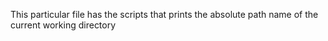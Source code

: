 This particular file has the scripts that prints the absolute path name of the current working directory
